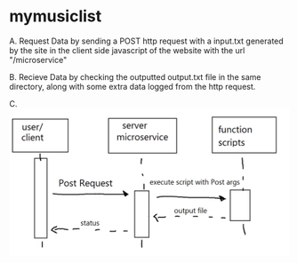# mymusiclist

A. Request Data by sending a POST http request with a input.txt generated by the site in the client side javascript of the website with the url "/microservice"

B. Recieve Data by checking the outputted output.txt file in the same directory, along with some extra data logged from the http request.

C. ![diagram](diagram.png)
